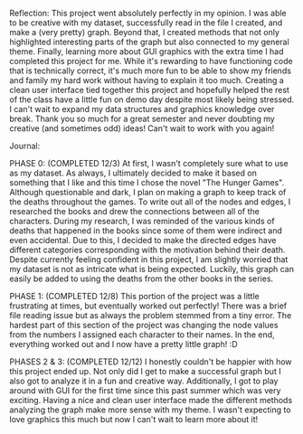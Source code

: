 Reflection:
    This project went absolutely perfectly in my opinion. I was able to be creative with my dataset, successfully read in the file I created, and make a (very pretty) graph. Beyond that, I created methods that not only highlighted interesting parts of the graph but also connected to my general theme. Finally, learning more about GUI graphics with the extra time I had completed this project for me. While it's rewarding to have functioning code that is technically correct, it's much more fun to be able to show my friends and family my hard work without having to explain it too much. Creating a clean user interface tied together this project and hopefully helped the rest of the class have a little fun on demo day despite most likely being stressed. I can't wait to expand my data structures and graphics knowledge over break. Thank you so much for a great semester and never doubting my creative (and sometimes odd) ideas! Can't wait to work with you again!

Journal:

PHASE 0: (COMPLETED 12/3)
    At first, I wasn't completely sure what to use as my dataset. As always, I ultimately decided to make it based on something that I like and this time I chose the novel "The Hunger Games". Although questionable and dark, I plan on making a graph to keep track of the deaths throughout the games. To write out all of the nodes and edges, I researched the books and drew the connections between all of the characters. During my research, I was reminded of the various kinds of deaths that happened in the books since some of them were indirect and even accidental. Due to this, I decided to make the directed edges have different categories corresponding with the motivation behind their death. Despite currently feeling confident in this project, I am slightly worried that my dataset is not as intricate what is being expected. Luckily, this graph can easily be added to using the deaths from the other books in the series. 

PHASE 1: (COMPLETED 12/8)
    This portion of the project was a little frustrating at times, but eventually worked out perfectly! There was a brief file reading issue but as always the problem stemmed from a tiny error. The hardest part of this section of the project was changing the node values from the numbers I assigned each character to their names. In the end, everything worked out and I now have a pretty little graph! :D

PHASES 2 & 3: (COMPLETED 12/12)
    I honestly couldn't be happier with how this project ended up. Not only did I get to make a successful graph but I also got to analyze it in a fun and creative way. Additionally, I got to play around with GUI for the first time since this past summer which was very exciting. Having a nice and clean user interface made the different methods analyzing the graph make more sense with my theme. I wasn't expecting to love graphics this much but now I can't wait to learn more about it!